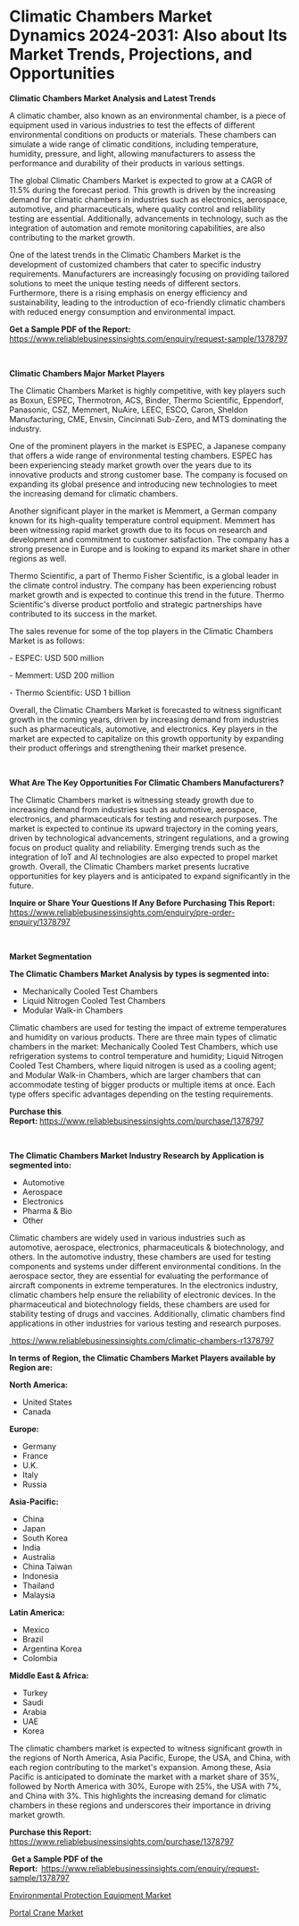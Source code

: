 <p><h1>Climatic Chambers Market Dynamics 2024-2031: Also about Its Market Trends, Projections, and Opportunities</h1></p><p><strong>Climatic Chambers Market Analysis and Latest Trends</strong></p>
<p><p>A climatic chamber, also known as an environmental chamber, is a piece of equipment used in various industries to test the effects of different environmental conditions on products or materials. These chambers can simulate a wide range of climatic conditions, including temperature, humidity, pressure, and light, allowing manufacturers to assess the performance and durability of their products in various settings.</p><p>The global Climatic Chambers Market is expected to grow at a CAGR of 11.5% during the forecast period. This growth is driven by the increasing demand for climatic chambers in industries such as electronics, aerospace, automotive, and pharmaceuticals, where quality control and reliability testing are essential. Additionally, advancements in technology, such as the integration of automation and remote monitoring capabilities, are also contributing to the market growth.</p><p>One of the latest trends in the Climatic Chambers Market is the development of customized chambers that cater to specific industry requirements. Manufacturers are increasingly focusing on providing tailored solutions to meet the unique testing needs of different sectors. Furthermore, there is a rising emphasis on energy efficiency and sustainability, leading to the introduction of eco-friendly climatic chambers with reduced energy consumption and environmental impact.</p></p>
<p><strong>Get a Sample PDF of the Report:&nbsp;</strong> <a href="https://www.reliablebusinessinsights.com/enquiry/request-sample/1378797">https://www.reliablebusinessinsights.com/enquiry/request-sample/1378797</a></p>
<p>&nbsp;</p>
<p><strong>Climatic Chambers Major Market Players</strong></p>
<p><p>The Climatic Chambers Market is highly competitive, with key players such as Boxun, ESPEC, Thermotron, ACS, Binder, Thermo Scientific, Eppendorf, Panasonic, CSZ, Memmert, NuAire, LEEC, ESCO, Caron, Sheldon Manufacturing, CME, Envsin, Cincinnati Sub-Zero, and MTS dominating the industry.</p><p>One of the prominent players in the market is ESPEC, a Japanese company that offers a wide range of environmental testing chambers. ESPEC has been experiencing steady market growth over the years due to its innovative products and strong customer base. The company is focused on expanding its global presence and introducing new technologies to meet the increasing demand for climatic chambers.</p><p>Another significant player in the market is Memmert, a German company known for its high-quality temperature control equipment. Memmert has been witnessing rapid market growth due to its focus on research and development and commitment to customer satisfaction. The company has a strong presence in Europe and is looking to expand its market share in other regions as well.</p><p>Thermo Scientific, a part of Thermo Fisher Scientific, is a global leader in the climate control industry. The company has been experiencing robust market growth and is expected to continue this trend in the future. Thermo Scientific's diverse product portfolio and strategic partnerships have contributed to its success in the market.</p><p>The sales revenue for some of the top players in the Climatic Chambers Market is as follows:</p><p>- ESPEC: USD 500 million</p><p>- Memmert: USD 200 million</p><p>- Thermo Scientific: USD 1 billion</p><p>Overall, the Climatic Chambers Market is forecasted to witness significant growth in the coming years, driven by increasing demand from industries such as pharmaceuticals, automotive, and electronics. Key players in the market are expected to capitalize on this growth opportunity by expanding their product offerings and strengthening their market presence.</p></p>
<p>&nbsp;</p>
<p><strong>What Are The Key Opportunities For Climatic Chambers Manufacturers?</strong></p>
<p><p>The Climatic Chambers market is witnessing steady growth due to increasing demand from industries such as automotive, aerospace, electronics, and pharmaceuticals for testing and research purposes. The market is expected to continue its upward trajectory in the coming years, driven by technological advancements, stringent regulations, and a growing focus on product quality and reliability. Emerging trends such as the integration of IoT and AI technologies are also expected to propel market growth. Overall, the Climatic Chambers market presents lucrative opportunities for key players and is anticipated to expand significantly in the future.</p></p>
<p><strong>Inquire or Share Your Questions If Any Before Purchasing This Report:</strong> <a href="https://www.reliablebusinessinsights.com/enquiry/pre-order-enquiry/1378797">https://www.reliablebusinessinsights.com/enquiry/pre-order-enquiry/1378797</a></p>
<p>&nbsp;</p>
<p><strong>Market Segmentation</strong></p>
<p><strong>The Climatic Chambers Market Analysis by types is segmented into:</strong></p>
<p><ul><li>Mechanically Cooled Test Chambers</li><li>Liquid Nitrogen Cooled Test Chambers</li><li>Modular Walk-in Chambers</li></ul></p>
<p><p>Climatic chambers are used for testing the impact of extreme temperatures and humidity on various products. There are three main types of climatic chambers in the market: Mechanically Cooled Test Chambers, which use refrigeration systems to control temperature and humidity; Liquid Nitrogen Cooled Test Chambers, where liquid nitrogen is used as a cooling agent; and Modular Walk-in Chambers, which are larger chambers that can accommodate testing of bigger products or multiple items at once. Each type offers specific advantages depending on the testing requirements.</p></p>
<p><strong>Purchase this Report:&nbsp;</strong><a href="https://www.reliablebusinessinsights.com/purchase/1378797">https://www.reliablebusinessinsights.com/purchase/1378797</a></p>
<p>&nbsp;</p>
<p><strong>The Climatic Chambers Market Industry Research by Application is segmented into:</strong></p>
<p><ul><li>Automotive</li><li>Aerospace</li><li>Electronics</li><li>Pharma & Bio</li><li>Other</li></ul></p>
<p><p>Climatic chambers are widely used in various industries such as automotive, aerospace, electronics, pharmaceuticals & biotechnology, and others. In the automotive industry, these chambers are used for testing components and systems under different environmental conditions. In the aerospace sector, they are essential for evaluating the performance of aircraft components in extreme temperatures. In the electronics industry, climatic chambers help ensure the reliability of electronic devices. In the pharmaceutical and biotechnology fields, these chambers are used for stability testing of drugs and vaccines. Additionally, climatic chambers find applications in other industries for various testing and research purposes.</p></p>
<p><a href="https://www.reliablebusinessinsights.com/climatic-chambers-r1378797">&nbsp;https://www.reliablebusinessinsights.com/climatic-chambers-r1378797</a></p>
<p><strong>In terms of Region, the Climatic Chambers Market Players available by Region are:</strong></p>
<p>
    <p> <strong> North America: </strong>
        <ul>
            <li>United States</li>
            <li>Canada</li>
        </ul>
        </p> 
    <p> <strong> Europe: </strong>
        <ul>
            <li>Germany</li>
            <li>France</li>
            <li>U.K.</li>
            <li>Italy</li>
            <li>Russia</li>
        </ul>
        </p> 
    <p> <strong> Asia-Pacific: </strong>
        <ul>
            <li>China</li>
            <li>Japan</li>
            <li>South Korea</li>
            <li>India</li>
            <li>Australia</li>
            <li>China Taiwan</li>
            <li>Indonesia</li>
            <li>Thailand</li>
            <li>Malaysia</li>
        </ul>
        </p> 
    <p> <strong> Latin America: </strong>
        <ul>
            <li>Mexico</li>
            <li>Brazil</li>
            <li>Argentina Korea</li>
            <li>Colombia</li>
        </ul>
        </p> 
    <p> <strong> Middle East & Africa: </strong>
        <ul>
            <li>Turkey</li>
            <li>Saudi</li>
            <li>Arabia</li>
            <li>UAE</li>
            <li>Korea</li>
        </ul>
    </p>
    </p>
<p><p>The climatic chambers market is expected to witness significant growth in the regions of North America, Asia Pacific, Europe, the USA, and China, with each region contributing to the market's expansion. Among these, Asia Pacific is anticipated to dominate the market with a market share of 35%, followed by North America with 30%, Europe with 25%, the USA with 7%, and China with 3%. This highlights the increasing demand for climatic chambers in these regions and underscores their importance in driving market growth.</p></p>
<p><strong>Purchase this Report: </strong><a href="https://www.reliablebusinessinsights.com/purchase/1378797">https://www.reliablebusinessinsights.com/purchase/1378797</a></p>
<p>&nbsp;<strong>Get a Sample PDF of the Report:&nbsp;&nbsp;</strong><a href="https://www.reliablebusinessinsights.com/enquiry/request-sample/1378797">https://www.reliablebusinessinsights.com/enquiry/request-sample/1378797</a></p>
<p><strong></strong></p>
<p><p><a href="https://github.com/mdinislamsheik/Market-Research-Report-List-1/blob/main/environmental-protection-equipment-market.md">Environmental Protection Equipment Market</a></p><p><a href="https://github.com/hzxpgedq27/Market-Research-Report-List-1/blob/main/portal-crane-market.md">Portal Crane Market</a></p></p>